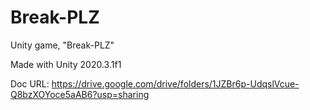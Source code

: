 # Break-PLZ
Unity game, "Break-PLZ" 

Made with Unity 2020.3.1f1

Doc URL: https://drive.google.com/drive/folders/1JZBr6p-UdqslVcue-Q8bzXOYoce5aAB6?usp=sharing
